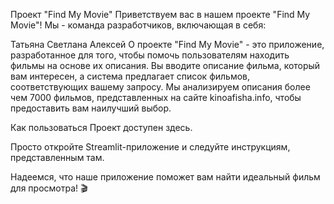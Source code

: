 Проект "Find My Movie"
Приветствуем вас в нашем проекте "Find My Movie"! Мы - команда разработчиков, включающая в себя:

Татьяна
Светлана
Алексей
О проекте
"Find My Movie" - это приложение, разработанное для того, чтобы помочь пользователям находить фильмы на основе их описания. Вы вводите описание фильма, который вам интересен, а система предлагает список фильмов, соответствующих вашему запросу. Мы анализируем описания более чем 7000 фильмов, представленных на сайте kinoafisha.info, чтобы предоставить вам наилучший выбор.

Как пользоваться
Проект доступен здесь.

Просто откройте Streamlit-приложение и следуйте инструкциям, представленным там.

Надеемся, что наше приложение поможет вам найти идеальный фильм для просмотра! 🎬
